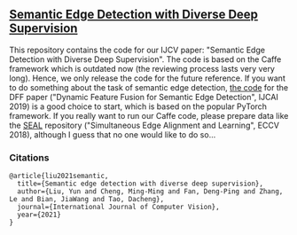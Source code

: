 ## [Semantic Edge Detection with Diverse Deep Supervision](https://yun-liu.github.io/papers/(IJCV'2021)Semantic%20Edge%20Detection%20with%20Diverse%20Deep%20Supervision.pdf)

This repository contains the code for our IJCV paper: "Semantic Edge Detection with Diverse Deep Supervision". The code is based on the Caffe framework which is outdated now (the reviewing process lasts very very long). Hence, we only release the code for the future reference. If you want to do something about the task of semantic edge detection, [the code](https://github.com/Lavender105/DFF) for the DFF paper ("Dynamic Feature Fusion for Semantic Edge Detection", IJCAI 2019) is a good choice to start, which is based on the popular PyTorch framework. If you really want to run our Caffe code, please prepare data like the [SEAL](https://github.com/Chrisding/seal) repository ("Simultaneous Edge Alignment and Learning", ECCV 2018), although I guess that no one would like to do so...


### Citations

    @article{liu2021semantic,
      title={Semantic edge detection with diverse deep supervision},
      author={Liu, Yun and Cheng, Ming-Ming and Fan, Deng-Ping and Zhang, Le and Bian, JiaWang and Tao, Dacheng},
      journal={International Journal of Computer Vision},
      year={2021}
    }
